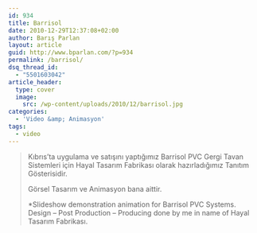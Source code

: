 ```yaml
---
id: 934
title: Barrisol
date: 2010-12-29T12:37:08+02:00
author: Barış Parlan
layout: article
guid: http://www.bparlan.com/?p=934
permalink: /barrisol/
dsq_thread_id:
  - "5501603042"
article_header:
  type: cover
  image:
    src: /wp-content/uploads/2010/12/barrisol.jpg
categories:
  - 'Video &amp; Animasyon'
tags:
  - video
---
```




<!--more-->

> Kıbrıs&#8217;ta uygulama ve satışını yaptığımız Barrisol PVC Gergi Tavan Sistemleri için Hayal Tasarım Fabrikası olarak hazırladığımız Tanıtım Gösterisidir.
> 
> Görsel Tasarım ve Animasyon bana aittir.
> 
> *Slideshow demonstration animation for Barrisol PVC Systems.  
> Design &#8211; Post Production &#8211; Producing done by me in name of Hayal Tasarım Fabrikası.
